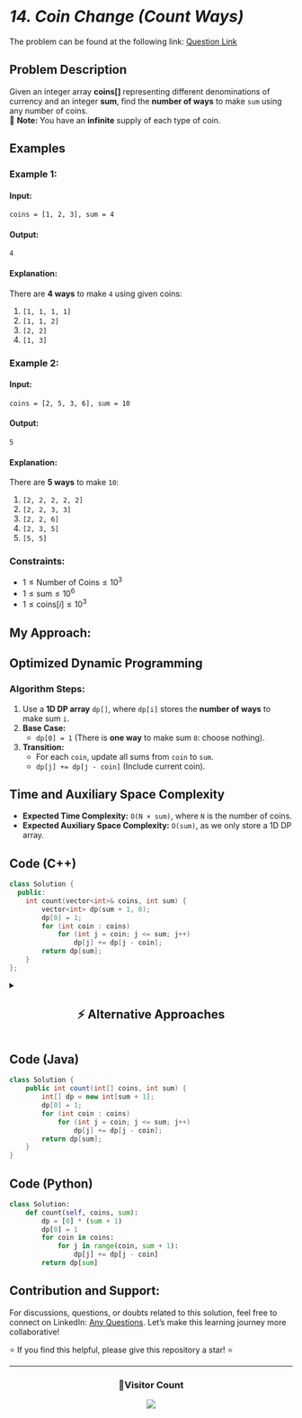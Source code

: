 # *14. Coin Change (Count Ways)*  

The problem can be found at the following link: [Question Link](https://www.geeksforgeeks.org/problems/coin-change2448/1)  

## **Problem Description**  

Given an integer array **coins[]** representing different denominations of currency and an integer **sum**, find the **number of ways** to make `sum` using any number of coins.  
🔹 **Note:** You have an **infinite** supply of each type of coin.  


## **Examples**  

### **Example 1:**  
#### **Input:**  
```plaintext
coins = [1, 2, 3], sum = 4
```
#### **Output:**  
```plaintext
4
```
#### **Explanation:**  
There are **4 ways** to make `4` using given coins:  
1. `[1, 1, 1, 1]`  
2. `[1, 1, 2]`  
3. `[2, 2]`  
4. `[1, 3]`  


### **Example 2:**  
#### **Input:**  
```plaintext
coins = [2, 5, 3, 6], sum = 10
```
#### **Output:**  
```plaintext
5
```
#### **Explanation:**  
There are **5 ways** to make `10`:  
1. `[2, 2, 2, 2, 2]`  
2. `[2, 2, 3, 3]`  
3. `[2, 2, 6]`  
4. `[2, 3, 5]`  
5. `[5, 5]`  


### **Constraints:**  
- $1 \leq \text{Number of Coins} \leq 10^3$  
- $1 \leq \text{sum} \leq 10^6$  
- $1 \leq \text{coins}[i] \leq 10^3$  

## **My Approach:**  

## **Optimized Dynamic Programming**  

### **Algorithm Steps:**  
1. Use a **1D DP array** `dp[]`, where `dp[i]` stores the **number of ways** to make sum `i`.  
2. **Base Case:**  
   - `dp[0] = 1` (There is **one way** to make sum `0`: choose nothing).  
3. **Transition:**  
   - For each `coin`, update all sums from `coin` to `sum`.  
   - `dp[j] += dp[j - coin]` (Include current coin).  


## **Time and Auxiliary Space Complexity**  

- **Expected Time Complexity:** `O(N × sum)`, where `N` is the number of coins.  
- **Expected Auxiliary Space Complexity:** `O(sum)`, as we only store a 1D DP array.  


## **Code (C++)**  

```cpp
class Solution {
  public:
    int count(vector<int>& coins, int sum) {
        vector<int> dp(sum + 1, 0);
        dp[0] = 1;
        for (int coin : coins)
            for (int j = coin; j <= sum; j++)
                dp[j] += dp[j - coin];
        return dp[sum];
    }
};
```

<details>
<summary><h2 align="center">⚡ Alternative Approaches</h2></summary>

## **2️⃣ Dynamic Programming (O(N×sum) Time, O(N×sum) Space) — 2D DP**  
### **Algorithm Steps:**  
1. Use a **2D DP table** where `dp[i][j]` represents the number of ways to make sum `j` using the first `i` coins.  
2. **Base Case:**  
   - `dp[0][0] = 1` (one way to make sum `0` with zero coins).  
   - `dp[i][0] = 1` for all `i` (only one way to make sum `0`: choose nothing).  
3. **Recurrence Relation:**  
   $\[
   \text{dp}[i][j] = \text{dp}[i-1][j] + \text{dp}[i][j - \text{coins}[i-1]]
   $\]
   - Exclude the coin (`dp[i-1][j]`).  
   - Include the coin (`dp[i][j - coins[i-1]]`).  

```cpp
class Solution {
  public:
    int count(vector<int>& coins, int sum) {
        int n = coins.size();
        vector<vector<int>> dp(n + 1, vector<int>(sum + 1, 0));
        for (int i = 0; i <= n; i++) dp[i][0] = 1;
        for (int i = 1; i <= n; i++) {
            for (int j = 0; j <= sum; j++) {
                dp[i][j] = dp[i - 1][j];
                if (j >= coins[i - 1]) dp[i][j] += dp[i][j - coins[i - 1]];
            }
        }
        return dp[n][sum];
    }
};
```
✅ **Time Complexity:** `O(N × sum)`  
✅ **Space Complexity:** `O(N × sum)`


## **3️⃣ Recursive + Memoization (O(N×sum) Time, O(N×sum) Space)**  
### **Algorithm Steps:**  
1. **Recursive function** `countWays(index, sum)` calculates the number of ways using coins up to `index`.  
2. **Base Case:**  
   - If `sum == 0`, return `1` (valid way found).  
   - If `index < 0` or `sum < 0`, return `0` (invalid case).  
3. **Recurrence Relation:**  
   $\[
   \text{countWays(index, sum)} = \text{countWays(index - 1, sum)} + \text{countWays(index, sum - coins[index])}
   $\]
   - Exclude the current coin.  
   - Include the current coin.  
4. **Use memoization (`dp[index][sum]`)** to avoid redundant calculations.  

```cpp
class Solution {
  public:
    vector<vector<int>> dp;
    int solve(vector<int>& coins, int i, int sum) {
        if (sum == 0) return 1;
        if (i < 0 || sum < 0) return 0;
        if (dp[i][sum] != -1) return dp[i][sum];
        return dp[i][sum] = solve(coins, i - 1, sum) + solve(coins, i, sum - coins[i]);
    }

    int count(vector<int>& coins, int sum) {
        int n = coins.size();
        dp.assign(n, vector<int>(sum + 1, -1));
        return solve(coins, n - 1, sum);
    }
};
```
✅ **Time Complexity:** `O(N × sum)`  
✅ **Space Complexity:** `O(N × sum)`


## **Comparison of Approaches**

| **Approach**                     | ⏱️ **Time Complexity** | 🗂️ **Space Complexity** | ✅ **Pros**                        | ⚠️ **Cons**                    |
|----------------------------------|------------------------|-------------------------|------------------------------------|--------------------------------|
| **1D Space Optimized DP**        | 🟡 `O(N × sum)`        | 🟢 `O(sum)`             | Most efficient space-wise         | Requires careful indexing       |
| **2D DP (Tabulation)**           | 🟡 `O(N × sum)`        | 🔴 `O(N × sum)`         | Easy to implement, intuitive      | High space usage              |
| **Recursive + Memoization**      | 🟡 `O(N × sum)`        | 🔴 `O(N × sum)`         | Natural recursion flow            | Stack overhead                 |

✅ **Best Choice?**
- **If optimizing space:** Use **1D DP (Space-Optimized)**.  
- **If space is not a concern:** Use **2D DP (Tabulation)** for easy understanding.  
- **For recursion lovers:** Use **Recursive + Memoization**.  

</details>  


## **Code (Java)**
```java
class Solution {
    public int count(int[] coins, int sum) {
        int[] dp = new int[sum + 1];
        dp[0] = 1;
        for (int coin : coins)
            for (int j = coin; j <= sum; j++)
                dp[j] += dp[j - coin];
        return dp[sum];
    }
}
```


## **Code (Python)**
```python
class Solution:
    def count(self, coins, sum):
        dp = [0] * (sum + 1)
        dp[0] = 1
        for coin in coins:
            for j in range(coin, sum + 1):
                dp[j] += dp[j - coin]
        return dp[sum]
```

## **Contribution and Support:**

For discussions, questions, or doubts related to this solution, feel free to connect on LinkedIn: [Any Questions](https://www.linkedin.com/in/het-patel-8b110525a/). Let’s make this learning journey more collaborative!

⭐ If you find this helpful, please give this repository a star! ⭐

---

<div align="center">
  <h3><b>📍Visitor Count</b></h3>
</div>

<p align="center">
  <img src="https://profile-counter.glitch.me/Hunterdii/count.svg" />
</p>
